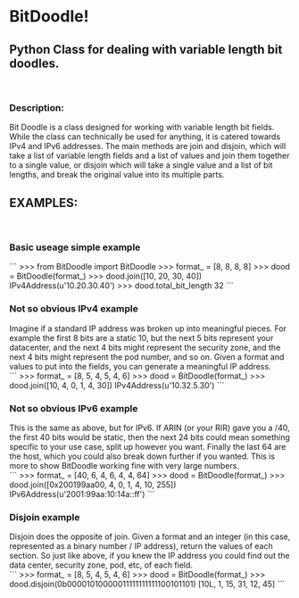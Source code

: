 <h1>BitDoodle!</h1>
<h2>Python Class for dealing with variable length bit doodles.</h2>
<br/>
<h3>Description:</h3>

Bit Doodle is a class designed for working with variable length bit fields.  While the class can technically be used for anything, it is catered towards IPv4 and IPv6 addresses.  The main methods are join and disjoin, which will take a list of variable length fields and a list of values and join them together to a single value, or disjoin which will take a single value and a list of bit lengths, and break the original value into its multiple parts.

<h2>EXAMPLES:</h2><br/>

<h3>Basic useage simple example</h2>
```
>>> from BitDoodle import BitDoodle
>>> format_ = [8, 8, 8, 8]
>>> dood = BitDoodle(format_)
>>> dood.join([10, 20, 30, 40])
IPv4Address(u'10.20.30.40')
>>> dood.total_bit_length
32
```
<h3>Not so obvious IPv4 example</h3>
Imagine if a standard IP address was broken up into meaningful pieces.  For example the first 8 bits are a static 10, but the next 5 bits represent your datacenter, and the next 4 bits might represent the security zone, and the next 4 bits might represent the pod number, and so on.  Given a format and values to put into the fields, you can generate a meaningful IP address.<br/>
```
>>> format_ = [8, 5, 4, 5, 4, 6]
>>> dood = BitDoodle(format_)
>>> dood.join([10, 4, 0, 1, 4, 30])
IPv4Address(u'10.32.5.30')
```
<h3>Not so obvious IPv6 example</h3>
This is the same as above, but for IPv6.  If ARIN (or your RIR) gave you a /40, the first 40 bits would be static, then the next 24 bits could mean something specific to your use case, split up however you want.  Finally the last 64 are the host, which you could also break down further if you wanted.  This is more to show BitDoodle working fine with very large numbers.<br/>
```
>>> format_ = [40, 6, 4, 6, 4, 4, 64]
>>> dood = BitDoodle(format_)
>>> dood.join([0x200199aa00, 4, 0, 1, 4, 10, 255])
IPv6Address(u'2001:99aa:10:14a::ff')
```

<h3>Disjoin example</h3>
Disjoin does the opposite of join.  Given a format and an integer (in this case, represented as a binary number / IP address), return the values of each section.  So just like above, if you knew the IP address you could find out the data center, security zone, pod, etc, of each field.<br/>
```
>>> format_ = [8, 5, 4, 5, 4, 6]
>>> dood = BitDoodle(format_)
>>> dood.disjoin(0b00001010000011111111111100101101)
[10L, 1, 15, 31, 12, 45]
```
